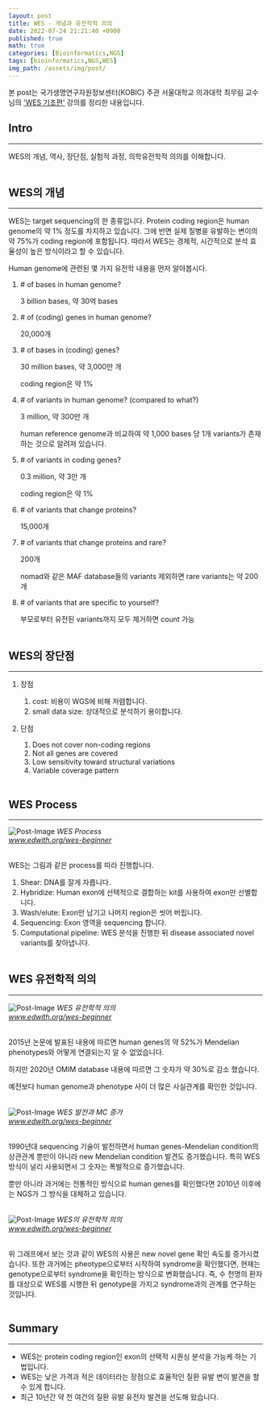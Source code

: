 ```yaml
---
layout: post
title: WES - 개념과 유전학적 의의
date: 2022-07-24 21:21:40 +0900
published: true
math: true
categories: [Bioinformatics,NGS]
tags: [bioinformatics,NGS,WES]
img_path: /assets/img/post/
---
```


본 post는 국가생명연구자원정보센터(KOBIC) 주관 서울대학교 의과대학 최무림 교수님의 ['WES 기초편'](www.edwith.org/wes-beginner, "WES 기초편") 강의를 정리한 내용입니다.

## Intro
***

WES의 개념, 역사, 장단점, 실험적 과정, 의학유전학적 의의를 이해합니다.
<br><br>


## WES의 개념
***

WES는 target sequencing의 한 종류입니다. Protein coding region은 human genome의 약 1% 정도를 차지하고 있습니다. 그에 반면 실제 질병을 유발하는 변이의 약 75%가 coding region에 포함됩니다. 따라서 WES는 경제적, 시간적으로 분석 효율성이 높은 방식이라고 할 수 있습니다.

Human genome에 관련된 몇 가지 유전학 내용을 먼저 알아봅시다.

1. \# of bases in human genome?

   3 billion bases, 약 30억 bases

2. \# of (coding) genes in human genome?

   20,000개

3. \# of bases in (coding) genes?

   30 million bases, 약 3,000만 개

   coding region은 약 1%

4. \# of variants in human genome? (compared to what?)

   3 million, 약 300만 개

   human reference genome과 비교하여 약 1,000 bases 당 1개 variants가 존재하는 것으로 알려져 있습니다.

5. \# of variants in coding genes?

   0.3 million, 약 3만 개

   coding region은 약 1%

6. \# of variants that change proteins?

   15,000개 

7. \# of variants that change proteins and rare?

   200개

   nomad와 같은 MAF database들의 variants 제외하면 rare variants는 약 200개

8. \# of variants that are specific to yourself?

   부모로부터 유전된 variants까지 모두 제거하면 count 가능
<br><br>


## WES의 장단점
***

1. 장점
   1. cost: 비용이 WGS에 비해 저렴합니다.
   2. small data size: 상대적으로 분석하기 용이합니다.

2. 단점
   1. Does not cover non-coding regions
   2. Not all genes are covered
   3. Low sensitivity toward structural variations
   4. Variable coverage pattern
<br><br>


## WES Process
***

![Post-Image](WES-process.png)
 _WES Process<br>
 www.edwith.org/wes-beginner_
<br><br>


WES는 그림과 같은 process를 따라 진행합니다.

1. Shear: DNA를 잘게 자릅니다.
2. Hybridize: Human exon에 선택적으로 결합하는 kit를 사용하여 exon만 선별합니다.
3. Wash/elute: Exon만 남기고 나머지 region은 씻어 버립니다.
4. Sequencing: Exon 영역을 sequencing 합니다.
5. Computational pipeline: WES 분석을 진행한 뒤 disease associated novel variants를 찾아냅니다.
<br><br>


## WES 유전학적 의의
***

![Post-Image](WES-use.png)
 _WES 유전학적 의의<br>
 www.edwith.org/wes-beginner_
<br><br>


2015년 논문에 발표된 내용에 따르면 human genes의 약 52%가 Mendelian phenotypes와 어떻게 연결되는지 알 수 없었습니다.

하지만 2020년 OMIM database 내용에 따르면 그 숫자가 약 30%로 감소 했습니다.

예전보다 human genome과 phenotype 사이 더 많은 사실관계를 확인한 것입니다.
<br><br>


![Post-Image](WES-use2.png)
 _WES 발전과 MC 증가<br>
 www.edwith.org/wes-beginner_
<br><br>


1990년대 sequencing 기술이 발전하면서 human genes-Mendelian condition의 상관관계 뿐만이 아니라 new Mendelian condition 발견도 증가했습니다. 특히 WES 방식이 널리 사용되면서 그 숫자는 폭발적으로 증가했습니다.

뿐만 아니라 과거에는 전통적인 방식으로 human genes를 확인했다면 2010년 이후에는 NGS가 그 방식을 대체하고 있습니다.
<br><br>


![Post-Image](WES-use3.png)
 _WES의 유전학적 의의<br>
 www.edwith.org/wes-beginner_
<br><br>


위 그래프에서 보는 것과 같이 WES의 사용은 new novel gene 확인 속도를 증가시켰습니다. 또한 과거에는 pheotype으로부터 시작하여 syndrome을 확인했다면, 현재는 genotype으로부터 syndrome을 확인하는 방식으로 변화했습니다. 즉, 수 천명의 환자를 대상으로 WES를 시행한 뒤 genotype을 가지고 syndrome과의 관계를 연구하는 것입니다.
<br><br>


## Summary
***

* WES는 protein coding region인 exon의 선택적 시퀀싱 분석을 가능케 하는 기법입니다.
* WES는 낮은 가격과 적은 데이터라는 장점으로 효율적인 질환 유발 변이 발견을 할 수 있게 합니다.
* 최근 10년간 약 천 여건의 질환 유발 유전자 발견을 선도해 왔습니다.
